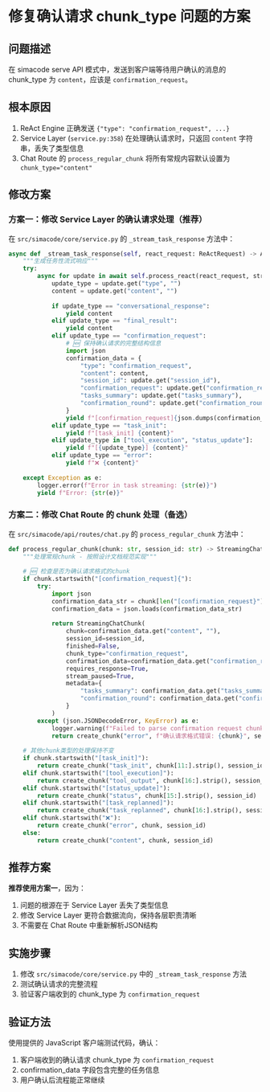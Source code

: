 # 修复确认请求 chunk_type 问题的方案

## 问题描述
在 simacode serve API 模式中，发送到客户端等待用户确认的消息的 chunk_type 为 `content`，应该是 `confirmation_request`。

## 根本原因
1. ReAct Engine 正确发送 `{"type": "confirmation_request", ...}` 
2. Service Layer (`service.py:358`) 在处理确认请求时，只返回 `content` 字符串，丢失了类型信息
3. Chat Route 的 `process_regular_chunk` 将所有常规内容默认设置为 `chunk_type="content"`

## 修改方案

### 方案一：修改 Service Layer 的确认请求处理（推荐）

在 `src/simacode/core/service.py` 的 `_stream_task_response` 方法中：

```python
async def _stream_task_response(self, react_request: ReActRequest) -> AsyncGenerator[str, None]:
    """生成任务性流式响应"""
    try:
        async for update in await self.process_react(react_request, stream=True):
            update_type = update.get("type", "")
            content = update.get("content", "")
            
            if update_type == "conversational_response":
                yield content
            elif update_type == "final_result":
                yield content
            elif update_type == "confirmation_request":
                # 🆕 保持确认请求的完整结构信息
                import json
                confirmation_data = {
                    "type": "confirmation_request",
                    "content": content,
                    "session_id": update.get("session_id"),
                    "confirmation_request": update.get("confirmation_request"),
                    "tasks_summary": update.get("tasks_summary"),
                    "confirmation_round": update.get("confirmation_round")
                }
                yield f"[confirmation_request]{json.dumps(confirmation_data)}"
            elif update_type == "task_init":
                yield f"[task_init] {content}"
            elif update_type in ["tool_execution", "status_update"]:
                yield f"[{update_type}] {content}"
            elif update_type == "error":
                yield f"❌ {content}"
                
    except Exception as e:
        logger.error(f"Error in task streaming: {str(e)}")
        yield f"Error: {str(e)}"
```

### 方案二：修改 Chat Route 的 chunk 处理（备选）

在 `src/simacode/api/routes/chat.py` 的 `process_regular_chunk` 方法中：

```python
def process_regular_chunk(chunk: str, session_id: str) -> StreamingChatChunk:
    """处理常规chunk - 按照设计文档规范实现"""
    
    # 🆕 检查是否为确认请求格式的chunk
    if chunk.startswith("[confirmation_request]{"):
        try:
            import json
            confirmation_data_str = chunk[len("[confirmation_request}"):]
            confirmation_data = json.loads(confirmation_data_str)
            
            return StreamingChatChunk(
                chunk=confirmation_data.get("content", ""),
                session_id=session_id,
                finished=False,
                chunk_type="confirmation_request",
                confirmation_data=confirmation_data.get("confirmation_request", {}),
                requires_response=True,
                stream_paused=True,
                metadata={
                    "tasks_summary": confirmation_data.get("tasks_summary", {}),
                    "confirmation_round": confirmation_data.get("confirmation_round", 1)
                }
            )
        except (json.JSONDecodeError, KeyError) as e:
            logger.warning(f"Failed to parse confirmation request chunk: {e}")
            return create_chunk("error", f"确认请求格式错误: {chunk}", session_id)
    
    # 其他chunk类型的处理保持不变
    if chunk.startswith("[task_init]"):
        return create_chunk("task_init", chunk[11:].strip(), session_id)
    elif chunk.startswith("[tool_execution]"):
        return create_chunk("tool_output", chunk[16:].strip(), session_id)
    elif chunk.startswith("[status_update]"):
        return create_chunk("status", chunk[15:].strip(), session_id)
    elif chunk.startswith("[task_replanned]"):
        return create_chunk("task_replanned", chunk[16:].strip(), session_id)
    elif chunk.startswith("❌"):
        return create_chunk("error", chunk, session_id)
    else:
        return create_chunk("content", chunk, session_id)
```

## 推荐方案
**推荐使用方案一**，因为：
1. 问题的根源在于 Service Layer 丢失了类型信息
2. 修改 Service Layer 更符合数据流向，保持各层职责清晰
3. 不需要在 Chat Route 中重新解析JSON结构

## 实施步骤
1. 修改 `src/simacode/core/service.py` 中的 `_stream_task_response` 方法
2. 测试确认请求的完整流程
3. 验证客户端收到的 chunk_type 为 `confirmation_request`

## 验证方法
使用提供的 JavaScript 客户端测试代码，确认：
1. 客户端收到的确认请求 chunk_type 为 `confirmation_request`
2. confirmation_data 字段包含完整的任务信息
3. 用户确认后流程能正常继续